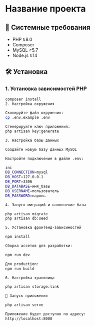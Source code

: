 # Название проекта

## 📌 Системные требования

-   PHP ≥8.0
-   Composer
-   MySQL ≥5.7
-   Node.js ≥14

## 🛠 Установка

### 1. Установка зависимостей PHP

```bash
composer install
2. Настройка окружения

Скопируйте файл окружения:
cp .env.example .env

Сгенерируйте ключ приложения:
php artisan key:generate

3. Настройка базы данных

Создайте новую базу данных MySQL

Настройте подключение в файле .env:

ini
DB_CONNECTION=mysql
DB_HOST=127.0.0.1
DB_PORT=3306
DB_DATABASE=имя_базы
DB_USERNAME=пользователь
DB_PASSWORD=пароль

4. Запуск миграций и наполнение базы

php artisan migrate
php artisan db:seed

5. Установка фронтенд-зависимостей

npm install

Сборка ассетов для разработки:

npm run dev

Для production:
npm run build

6. Настройка хранилища

php artisan storage:link

🚀 Запуск приложения

php artisan serve

Приложение будет доступно по адресу:
http://localhost:8000
```
